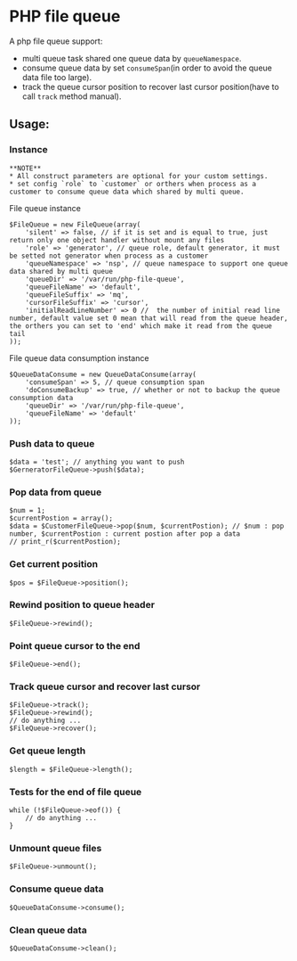 # PHP file queue

A php file queue support:

* multi queue task shared one queue data by `queueNamespace`.
* consume queue data by set `consumeSpan`(in order to avoid the queue data file too large).
* track the queue cursor position to recover last cursor position(have to call `track` method manual).

## Usage:

### Instance

```
**NOTE**
* All construct parameters are optional for your custom settings.
* set config `role` to `customer` or orthers when process as a customer to consume queue data which shared by multi queue.
```

File queue instance
```
$FileQueue = new FileQueue(array(
    'silent' => false, // if it is set and is equal to true, just return only one object handler without mount any files
    'role' => 'generator', // queue role, default generator, it must be setted not generator when process as a customer
    'queueNamespace' => 'nsp', // queue namespace to support one queue data shared by multi queue
    'queueDir' => '/var/run/php-file-queue',
    'queueFileName' => 'default',
    'queueFileSuffix' => 'mq',
    'cursorFileSuffix' => 'cursor',
    'initialReadLineNumber' => 0 //  the number of initial read line number, default value set 0 mean that will read from the queue header, the orthers you can set to 'end' which make it read from the queue tail
));
```

File queue data consumption instance

```
$QueueDataConsume = new QueueDataConsume(array(
    'consumeSpan' => 5, // queue consumption span
    'doConsumeBackup' => true, // whether or not to backup the queue consumption data
    'queueDir' => '/var/run/php-file-queue',
    'queueFileName' => 'default'
));
```

### Push data to queue

```
$data = 'test'; // anything you want to push
$GerneratorFileQueue->push($data);
```

### Pop data from queue

```
$num = 1;
$currentPostion = array();
$data = $CustomerFileQueue->pop($num, $currentPostion); // $num : pop number, $currentPostion : current postion after pop a data
// print_r($currentPostion);
```

### Get current position

```
$pos = $FileQueue->position();
```

### Rewind position to queue header

```
$FileQueue->rewind();
```

### Point queue cursor to the end

```
$FileQueue->end();
```

### Track queue cursor and recover last cursor

```
$FileQueue->track();
$FileQueue->rewind();
// do anything ...
$FileQueue->recover();
```

### Get queue length

```
$length = $FileQueue->length();
```

### Tests for the end of file queue

```
while (!$FileQueue->eof()) {
    // do anything ...
}
```

### Unmount queue files

```
$FileQueue->unmount();
```

### Consume queue data

```
$QueueDataConsume->consume();
```

### Clean queue data

```
$QueueDataConsume->clean();
```